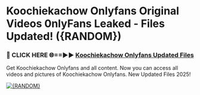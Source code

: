 # Koochiekachow Onlyfans Original Videos 0nlyFans Leaked - Files Updated! ({RANDOM})

<h3>🔴 CLICK HERE 🌐==►► <a href="https://betterlinks.top/A2PfLJ" rel="nofollow">Koochiekachow Onlyfans Updated Files</a></h3>

Get Koochiekachow Onlyfans and all content. Now you can access all videos and pictures of Koochiekachow Onlyfans. New Updated Files 2025!

[![{RANDOM}](https://i.imgur.com/ppqm5kG.gif)](https://betterlinks.top/A2PfLJ)